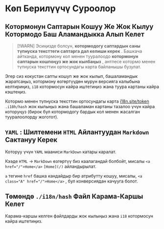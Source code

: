 # Көп Берилүүчү Суроолор

## Котормонун Саптарын Кошуу Же Жок Кылуу Котормодо Баш Аламандыкка Алып Келет

> [!WARN]
> Эсиңизде болсун, **котормодогу саптардын саны түпнуска тексттеги саптарга дал келиши керек** .
> Башкача айтканда, котормону кол менен тууралоодо **котормонун саптарын кошпоңуз же жок кылбаңыз** , антпесе котормо менен түпнуска тексттин ортосундагы карта байланышы бузулат.

Эгер сиз кокустан сапты кошуп же жок кылып, башаламандык жаратсаңыз, котормону өзгөртүүдөн мурун версияга калыбына келтириңиз, `i18` котормосун кайра иштетиңиз жана туура картаны кайра кэштеңиз.

Котормо менен түпнуска тексттин ортосундагы карта [i18n.site/token](//i18n.site/token) `.i18h/hash` жок кылыңыз жана башаламан картаны тазалоо үчүн кайра которуңуз (бирок бул котормодогу бардык кол менен жасалган тууралоолорду жоготот).

## `YAML` : Шилтемени `HTML` Айлантуудан `Markdown` Сактануу Керек

Которуу үчүн `YAML` мааниси `MarkDown` катары каралат.

Кээде `HTML` → `MarkDown` өзгөртүү биз каалагандай болбойт, мисалы `<a href="/">Home</a>` `[Home](/)` айландырылат.

`a` тегине `href` башка кандайдыр бир атрибутту кошуу, мисалы, `<a class="A" href="/">Home</a>` , бул конверсиядан качууга болот.

## Төмөндө `./i18n/hash` Файл Карама-Каршы Келет

Карама-каршы келген файлдарды жок кылыңыз жана `i18` котормосун кайра иштетиңиз.